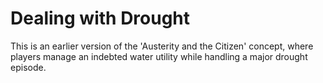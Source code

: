 # Dealing with Drought

This is an earlier version of the 'Austerity and the Citizen' concept, where players manage an indebted water utility while handling a major drought episode.
